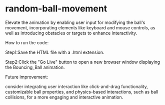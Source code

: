 # random-ball-movement

Elevate the animation by enabling user input for modifying the ball's movement, incorporating elements like keyboard and mouse controls, as well as introducing obstacles or targets to enhance interactivity.

How to run the code:

Step1:Save the HTML file with a .html extension.

Step2:Click the "Go Live" button to open a new browser window displaying the Bouncing_Ball animation.

Future improvement:

consider integrating user interaction like click-and-drag functionality, customizable ball properties, and physics-based interactions, such as ball collisions, for a more engaging and interactive animation.
